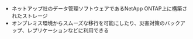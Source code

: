 - ネットアップ社のデータ管理ソフトウェアであるNetApp ONTAP上に構築されたストレージ
- オンプレミス環境からスムーズな移行を可能にしたり、災害対策のバックアップ、レプリケーションなどに利用できる